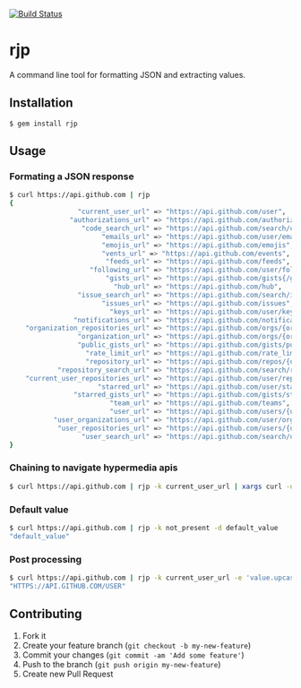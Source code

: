 [![Build Status](https://travis-ci.org/tylerdooling/rjp.png?branch=master)](https://travis-ci.org/tylerdooling/rjp)
# rjp
A command line tool for formatting JSON and extracting values.

## Installation

    $ gem install rjp

## Usage

### Formating a JSON response
```bash
$ curl https://api.github.com | rjp
{
                 "current_user_url" => "https://api.github.com/user",
               "authorizations_url" => "https://api.github.com/authorizations",
                  "code_search_url" => "https://api.github.com/search/code?q={query}{&page,per_page,sort,order}",
                       "emails_url" => "https://api.github.com/user/emails",
                       "emojis_url" => "https://api.github.com/emojis",
                       "vents_url" => "https://api.github.com/events",
                        "feeds_url" => "https://api.github.com/feeds",
                    "following_url" => "https://api.github.com/user/following{/target}",
                        "gists_url" => "https://api.github.com/gists{/gist_id}",
                          "hub_url" => "https://api.github.com/hub",
                 "issue_search_url" => "https://api.github.com/search/issues?q={query}{&page,per_page,sort,order}",
                       "issues_url" => "https://api.github.com/issues",
                         "keys_url" => "https://api.github.com/user/keys",
                "notifications_url" => "https://api.github.com/notifications",
    "organization_repositories_url" => "https://api.github.com/orgs/{org}/repos/{?type,page,per_page,sort}",
                 "organization_url" => "https://api.github.com/orgs/{org}",
                 "public_gists_url" => "https://api.github.com/gists/public",
                   "rate_limit_url" => "https://api.github.com/rate_limit",
                   "repository_url" => "https://api.github.com/repos/{owner}/{repo}",
            "repository_search_url" => "https://api.github.com/search/repositories?q={query}{&page,per_page,sort,order}",
    "current_user_repositories_url" => "https://api.github.com/user/repos{?type,page,per_page,sort}",
                      "starred_url" => "https://api.github.com/user/starred{/owner}{/repo}",
                "starred_gists_url" => "https://api.github.com/gists/starred",
                         "team_url" => "https://api.github.com/teams",
                         "user_url" => "https://api.github.com/users/{user}",
           "user_organizations_url" => "https://api.github.com/user/orgs",
            "user_repositories_url" => "https://api.github.com/users/{user}/repos{?type,page,per_page,sort}",
                  "user_search_url" => "https://api.github.com/search/users?q={query}{&page,per_page,sort,order}"
}
```
### Chaining to navigate hypermedia apis
```bash
$ curl https://api.github.com | rjp -k current_user_url | xargs curl -u {github_auth} | rjp
```
### Default value
```bash
$ curl https://api.github.com | rjp -k not_present -d default_value
"default_value"
```
### Post processing
```bash
$ curl https://api.github.com | rjp -k current_user_url -e 'value.upcase'
"HTTPS://API.GITHUB.COM/USER"
```

## Contributing

1. Fork it
2. Create your feature branch (`git checkout -b my-new-feature`)
3. Commit your changes (`git commit -am 'Add some feature'`)
4. Push to the branch (`git push origin my-new-feature`)
5. Create new Pull Request

